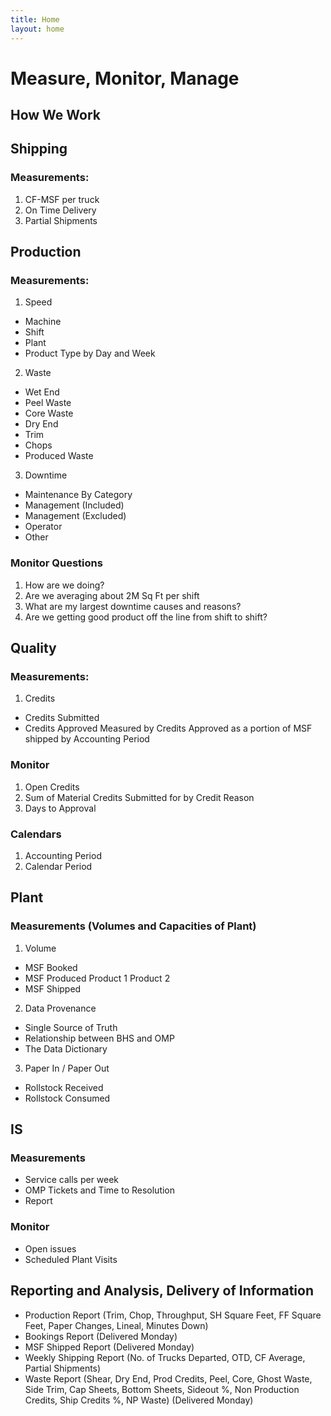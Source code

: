 ```yaml
---
title: Home
layout: home
---
```

# Measure, Monitor, Manage

## How We Work

## Shipping

### Measurements: 
1. CF-MSF per truck 
2. On Time Delivery 
3. Partial Shipments


## Production

### Measurements:

1. Speed
- Machine
- Shift
- Plant
- Product Type by Day and Week
2. Waste
- Wet End
- Peel Waste
- Core Waste
- Dry End
- Trim
- Chops
- Produced Waste
3. Downtime
- Maintenance
    By Category
- Management (Included)
- Management (Excluded)
- Operator
- Other

### Monitor Questions
1. How are we doing?  
2. Are we averaging about 2M Sq Ft per shift
3. What are my largest downtime causes and reasons?
4. Are we getting good product off the line from shift to shift?

## Quality

### Measurements:

1. Credits
- Credits Submitted
- Credits Approved
Measured by Credits Approved as a portion of MSF shipped by Accounting Period

### Monitor
1. Open Credits
2. Sum of Material Credits Submitted for by Credit Reason
3. Days to Approval

### Calendars 
1. Accounting Period
2. Calendar Period

## Plant

### Measurements (Volumes and Capacities of Plant)

1. Volume
- MSF Booked
- MSF Produced
    Product 1
    Product 2
- MSF Shipped

2. Data Provenance

- Single Source of Truth
- Relationship between BHS and OMP
- The Data Dictionary

3. Paper In / Paper Out
- Rollstock Received
- Rollstock Consumed

## IS

### Measurements
- Service calls per week
- OMP Tickets and Time to Resolution
- Report

### Monitor
- Open issues
- Scheduled Plant Visits

## Reporting and Analysis, Delivery of Information
- Production Report (Trim, Chop, Throughput, SH Square Feet, FF Square Feet, Paper Changes, Lineal, Minutes Down)
- Bookings Report (Delivered Monday)
- MSF Shipped Report (Delivered Monday)
- Weekly Shipping Report (No. of Trucks Departed, OTD, CF Average, Partial Shipments)
- Waste Report (Shear, Dry End, Prod Credits, Peel, Core, Ghost Waste, Side Trim, Cap Sheets, Bottom Sheets, Sideout %, Non Production Credits, Ship Credits %, NP Waste) (Delivered Monday)


[Just the Docs]: https://just-the-docs.github.io/just-the-docs/
[GitHub Pages]: https://docs.github.com/en/pages
[README]: https://github.com/just-the-docs/just-the-docs-template/blob/main/README.md
[Jekyll]: https://jekyllrb.com
[GitHub Pages / Actions workflow]: https://github.blog/changelog/2022-07-27-github-pages-custom-github-actions-workflows-beta/
[use this template]: https://github.com/just-the-docs/just-the-docs-template/generate

